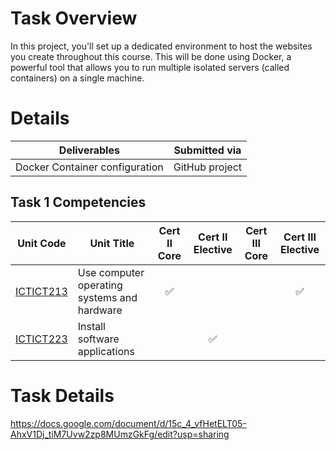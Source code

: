 # Task Overview
In this project, you'll set up a dedicated environment to host the websites you create throughout this course. This will be done using Docker, a powerful tool that allows you to run multiple isolated servers (called containers) on a single machine.

# Details

| Deliverables                   | Submitted via  |
| ------------------------------ | -------------- |
| Docker Container configuration | GitHub project |

## Task 1 Competencies

| Unit Code                                                                        | Unit Title                                  | Cert II Core | Cert II Elective | Cert III Core | Cert III Elective |
| -------------------------------------------------------------------------------- | ------------------------------------------- | :----------: | :--------------: | :-----------: | :---------------: |
| [ICTICT213](https://training.gov.au/Training/Details/ICTICT213/unitdetails)	<br> | Use computer operating systems and hardware |      ✅       |                  |               |         ✅         |
| [ICTICT223](https://training.gov.au/Training/Details/ICTICT223/unitdetails)      | Install software applications               |              |        ✅         |               |                   |

# Task Details

https://docs.google.com/document/d/15c_4_vfHetELT05-AhxV1Dj_tiM7Uvw2zp8MUmzGkFg/edit?usp=sharing

